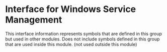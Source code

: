 
# Interface for Windows Service Management
This interface information represents symbols that are defined in this group but used in other modules.  Does not include symbols defined in this group that are used inside this module.
(not used outside this module)
